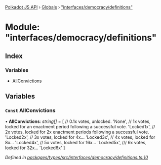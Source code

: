 [Polkadot JS API](../README.md) › [Globals](../globals.md) › ["interfaces/democracy/definitions"](_interfaces_democracy_definitions_.md)

# Module: "interfaces/democracy/definitions"

## Index

### Variables

* [AllConvictions](_interfaces_democracy_definitions_.md#const-allconvictions)

## Variables

### `Const` AllConvictions

• **AllConvictions**: *string[]* = [
  // 0.1x votes, unlocked.
  'None',
  // 1x votes, locked for an enactment period following a successful vote.
  'Locked1x',
  // 2x votes, locked for 2x enactment periods following a successful vote.
  'Locked2x',
  // 3x votes, locked for 4x...
  'Locked3x',
  // 4x votes, locked for 8x...
  'Locked4x',
  // 5x votes, locked for 16x...
  'Locked5x',
  /// 6x votes, locked for 32x...
  'Locked6x'
]

*Defined in [packages/types/src/interfaces/democracy/definitions.ts:10](https://github.com/polkadot-js/api/blob/cdfbf91ee6/packages/types/src/interfaces/democracy/definitions.ts#L10)*
